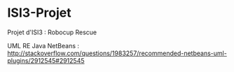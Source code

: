 # ISI3-Projet
Projet d'ISI3 : Robocup Rescue

UML RE Java NetBeans : http://stackoverflow.com/questions/1983257/recommended-netbeans-uml-plugins/2912545#2912545
